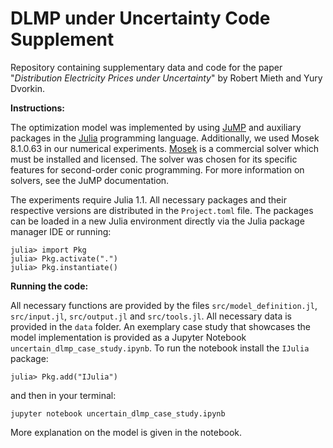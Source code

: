 # DLMP under Uncertainty Code Supplement
Repository containing supplementary data and code for the paper "*Distribution Electricity Prices under Uncertainty*" by Robert Mieth and Yury Dvorkin.

**Instructions:**

The optimization model was implemented by using [JuMP](https://github.com/JuliaOpt/JuMP.jl) and auxiliary packages in the [Julia](http://julialang.org/downloads/) programming language.
Additionally, we used Mosek 8.1.0.63 in our numerical experiments. [Mosek](https://www.mosek.com) is a commercial solver which must be installed and licensed. The solver was chosen for its specific features for second-order conic programming. For more information on solvers, see the JuMP documentation.

The experiments require Julia 1.1. All necessary packages and their respective versions are distributed in the `Project.toml` file. The packages can be loaded in a new Julia environment directly via the Julia package manager IDE or running: 
```
julia> import Pkg
julia> Pkg.activate(".")
julia> Pkg.instantiate()
```

**Running the code:**

All necessary functions are provided by the files `src/model_definition.jl`, `src/input.jl`, `src/output.jl` and `src/tools.jl`. All necessary data is provided in the `data` folder.
An exemplary case study that showcases the model implementation is provided as a Jupyter Notebook `uncertain_dlmp_case_study.ipynb`.
To run the notebook install the `IJulia` package:
```
julia> Pkg.add("IJulia")
```
and then in your terminal:
```
jupyter notebook uncertain_dlmp_case_study.ipynb
```
More explanation on the model is given in the notebook. 
